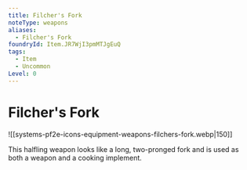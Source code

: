 ```yaml
---
title: Filcher's Fork
noteType: weapons
aliases:
  - Filcher's Fork
foundryId: Item.JR7WjI3pmMTJgEuQ
tags:
  - Item
  - Uncommon
Level: 0
---
```


# Filcher's Fork
![[systems-pf2e-icons-equipment-weapons-filchers-fork.webp|150]]

This halfling weapon looks like a long, two-pronged fork and is used as both a weapon and a cooking implement.
